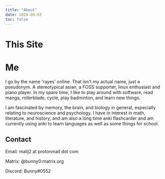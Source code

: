```yaml
---
title: "About"
date: 2020-09-03
toc: false
---
```


# This Site



# Me

I go by the name 'rayes' online. That isn't my actual name, just a pseudonym. A stereotypical asian, a FOSS supporter, linux enthusiast and piano player. In my spare time, I like to play around with software, read manga, rollerblade, cycle, play badminton, and learn new things.

I am fascinated by memory, the brain, and biology in general, especially relating to neuroscience and psychology. I have in interest in math, literature, and history, and am also a long time anki flashcarder and am currently using anki to learn languages as well as some things for school.

## Contact

Email: mailj2 at protonmail dot com

Matrix: @bunny0:matrix.org

Discord: Bunny#0552